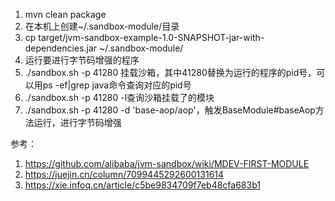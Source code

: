 1. mvn clean package 
2. 在本机上创建~/.sandbox-module/目录
3. cp target/jvm-sandbox-example-1.0-SNAPSHOT-jar-with-dependencies.jar ~/.sandbox-module/
4. 运行要进行字节码增强的程序
5. ./sandbox.sh -p 41280 挂载沙箱，其中41280替换为运行的程序的pid号，可以用ps -ef|grep java命令查询对应的pid号
6. ./sandbox.sh -p 41280 -l查询沙箱挂载了的模块
7. ./sandbox.sh -p 41280 -d 'base-aop/aop'，触发BaseModule#baseAop方法运行，进行字节码增强

参考：
1. https://github.com/alibaba/jvm-sandbox/wiki/MDEV-FIRST-MODULE
2. https://juejin.cn/column/7099445292600131614
3. https://xie.infoq.cn/article/c5be9834709f7eb48cfa683b1